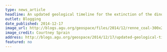 ```yaml
---
type: news_article
headline: An updated geological timeline for the extinction of the dinosaurs
outlet: Blogging
date_published: 2014-12-17
image_url: http://blogs.agu.org/geospace/files/2014/12/renne_coal-300x225.jpg
image_credit: Courtney Sprain
address: http://blogs.agu.org/geospace/2014/12/17/updated-geological-timeline-extinction-dinosaurs/
featured: no
---
```

